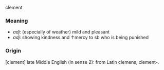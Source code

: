 clement
### Meaning
+ _adj_: (especially of weather) mild and pleasant
+ _adj_: showing kindness and ↑mercy to sb who is being punished

### Origin

[clement] late Middle English (in sense 2): from Latin clemens, clement-.

